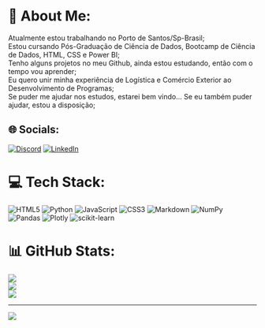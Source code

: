 # 💫 About Me:
Atualmente estou trabalhando no Porto de Santos/Sp-Brasil;<br>Estou cursando Pós-Graduação de Ciência de Dados, Bootcamp de Ciência de Dados, HTML, CSS e Power BI;<br>Tenho alguns projetos no meu Github, ainda estou estudando, então com o tempo vou aprender;<br>Eu quero unir minha experiência de Logística e Comércio Exterior ao Desenvolvimento de Programas;<br>Se puder me ajudar nos estudos, estarei bem vindo... Se eu também puder ajudar, estou a disposição;<br>


## 🌐 Socials:
[![Discord](https://img.shields.io/badge/Discord-%237289DA.svg?logo=discord&logoColor=white)](htttps://discord.gg/fabricionettto#9051) [![LinkedIn](https://img.shields.io/badge/LinkedIn-%230077B5.svg?logo=linkedin&logoColor=white)](https://linkedin.com/in/https://www.linkedin.com/in/fabricio-neto-pcd-aba05b27/) 

# 💻 Tech Stack:
![HTML5](https://img.shields.io/badge/html5-%23E34F26.svg?style=for-the-badge&logo=html5&logoColor=white) ![Python](https://img.shields.io/badge/python-3670A0?style=for-the-badge&logo=python&logoColor=ffdd54) ![JavaScript](https://img.shields.io/badge/javascript-%23323330.svg?style=for-the-badge&logo=javascript&logoColor=%23F7DF1E) ![CSS3](https://img.shields.io/badge/css3-%231572B6.svg?style=for-the-badge&logo=css3&logoColor=white) ![Markdown](https://img.shields.io/badge/markdown-%23000000.svg?style=for-the-badge&logo=markdown&logoColor=white) ![NumPy](https://img.shields.io/badge/numpy-%23013243.svg?style=for-the-badge&logo=numpy&logoColor=white) ![Pandas](https://img.shields.io/badge/pandas-%23150458.svg?style=for-the-badge&logo=pandas&logoColor=white) ![Plotly](https://img.shields.io/badge/Plotly-%233F4F75.svg?style=for-the-badge&logo=plotly&logoColor=white) ![scikit-learn](https://img.shields.io/badge/scikit--learn-%23F7931E.svg?style=for-the-badge&logo=scikit-learn&logoColor=white)
# 📊 GitHub Stats:
![](https://github-readme-stats.vercel.app/api?username=Fabricionettto&theme=dark&hide_border=false&include_all_commits=false&count_private=false)<br/>
![](https://github-readme-streak-stats.herokuapp.com/?user=Fabricionettto&theme=dark&hide_border=false)<br/>
![](https://github-readme-stats.vercel.app/api/top-langs/?username=Fabricionettto&theme=dark&hide_border=false&include_all_commits=false&count_private=false&layout=compact)

---
[![](https://visitcount.itsvg.in/api?id=Fabricionettto&icon=0&color=0)](https://visitcount.itsvg.in)

<!-- Proudly created with GPRM ( https://gprm.itsvg.in ) -->
